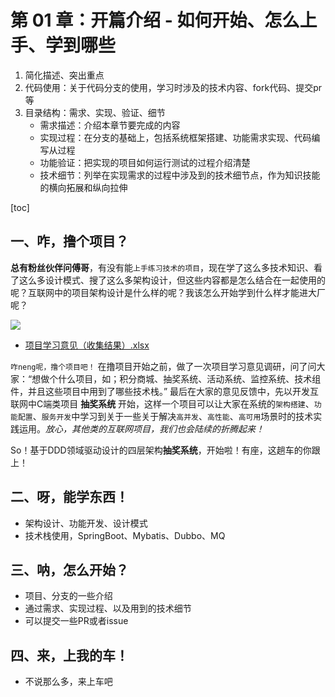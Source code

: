# 第 01 章：开篇介绍 - 如何开始、怎么上手、学到哪些

1. 简化描述、突出重点
2. 代码使用：关于代码分支的使用，学习时涉及的技术内容、fork代码、提交pr等
3. 目录结构：需求、实现、验证、细节
    - 需求描述：介绍本章节要完成的内容
    - 实现过程：在分支的基础上，包括系统框架搭建、功能需求实现、代码编写从过程
    - 功能验证：把实现的项目如何运行测试的过程介绍清楚
    - 技术细节：列举在实现需求的过程中涉及到的技术细节点，作为知识技能的横向拓展和纵向拉伸

[toc]

## 一、咋，撸个项目？

**总有粉丝伙伴问傅哥**，有没有能`上手练习技术的项目`，现在学了这么多技术知识、看了这么多设计模式、搜了这么多架构设计，但这些内容都是怎么结合在一起使用的呢？互联网中的项目架构设计是什么样的呢？我该怎么开始学到什么样才能进大厂呢？

![](https://codechina.csdn.net/KnowledgePlanet/Lottery/-/raw/master/doc/assets/img/1-01.png)

- [项目学习意见（收集结果）.xlsx](https://codechina.csdn.net/KnowledgePlanet/Lottery/-/blob/master/doc/assets/excel/%E9%A1%B9%E7%9B%AE%E5%AD%A6%E4%B9%A0%E6%84%8F%E8%A7%81%EF%BC%88%E6%94%B6%E9%9B%86%E7%BB%93%E6%9E%9C%EF%BC%89.xlsx)

`咋neng呢，撸个项目吧！` 在撸项目开始之前，做了一次项目学习意见调研，问了问大家：“想做个什么项目，如；积分商城、抽奖系统、活动系统、监控系统、技术组件，并且这些项目中用到了哪些技术栈。” 最后在大家的意见反馈中，先以开发互联网中C端类项目 **抽奖系统** 开始，这样一个项目可以让大家在系统的`架构搭建`、`功能配置`、`服务开发`中学习到关于一些关于解决`高并发`、`高性能`、`高可用`场景时的技术实践运用。*放心，其他类的互联网项目，我们也会陆续的折腾起来！*

So！基于DDD领域驱动设计的四层架构**抽奖系统**，开始啦！有座，这趟车的你跟上！

## 二、呀，能学东西！



- 架构设计、功能开发、设计模式
- 技术栈使用，SpringBoot、Mybatis、Dubbo、MQ

## 三、呐，怎么开始？   

- 项目、分支的一些介绍
- 通过需求、实现过程、以及用到的技术细节
- 可以提交一些PR或者issue

## 四、来，上我的车！

- 不说那么多，来上车吧
  
    